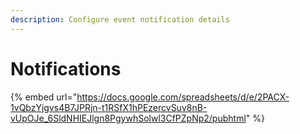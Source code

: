 ```yaml
---
description: Configure event notification details
---
```


# Notifications

{% embed url="https://docs.google.com/spreadsheets/d/e/2PACX-1vQbzYjgvs4B7JPRjn-t1RSfX1hPEzercvSuv8nB-vUpOJe_6SldNHIEJlgn8PgywhSolwl3CfPZpNp2/pubhtml" %}
